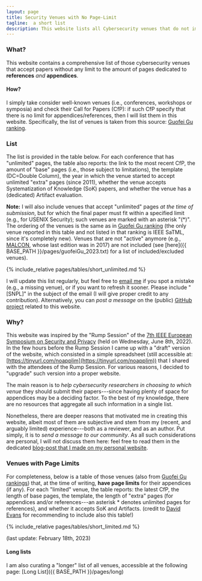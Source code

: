 ```yaml
---
layout: page
title: Security Venues with No Page-Limit
tagline:  a short list
description: This website lists all Cybersecurity venues that do not impose any limit to the length of the References/Appendices in the submitted papers
---
```



### What?

This website contains a comprehensive list of those cybersecurity venues that accept papers without any limit to the amount of pages dedicated to **references** _and_ **appendices**.

#### How?

I simply take consider well-known venues (i.e., conferences, workshops or symposia) and check their Call for Papers (CfP): if such CfP specify that there is no limit for appendices/references, then I will list them in this website. Specifically, the list of venues is taken from this source: [Guofei Gu ranking](https://people.engr.tamu.edu/guofei/sec_conf_stat.htm).

### List
The list is provided in the table below. For each conference that has "unlimited" pages, the table also reports: the link to the most recent CfP, the amount of "base" pages (i.e., those subject to limitations), the template (DC=Double Column), the year in which the venue started to accept unlimited "extra" pages (since 2011), whether the venue accepts Systematization of Knowledge (SoK) papers, and whether the venue has a (dedicated) Artifact evaluation.

**Note:** I will also include venues that accept "unlimited" pages _at the time of submission_, but for which the final paper must fit within a specified limit (e.g., for USENIX Security); such venues are marked with an asterisk "(*)". The ordering of the venues is the same as in [Guofei Gu ranking](https://people.engr.tamu.edu/guofei/sec_conf_stat.htm) (the only venue reported in this table and not listed in that ranking is IEEE SaTML, since it's completely new). Venues that are not "active" anymore (e.g., [MALCON](https://malwareconference.org/), whose last edition was in 2017) are not included (see [here]({{ BASE_PATH }}/pages/guofeiGu_2023.txt) for a list of included/excluded venues).



{% include_relative pages/tables/short_unlimited.md %}

I will update this list regularly, but feel free to [email me](mailto:giovanni.apruzzese@uni.li) if you spot a mistake (e.g., a missing venue), or if you want to refresh it sooner. Please include "[SNPL]" in the subject of the email (I will give proper credit to any contribution). Alternatively, you can _post a message_ on the (public) [GitHub project](https://github.com/secnopagelim/secnopagelim.github.io/discussions) related to this website.


### Why?
This website was inspired by the "Rump Session" of the [7th IEEE European Symposium on Security and Privacy](https://www.ieee-security.org/TC/EuroSP2022/program.html) (held on Wednesday, June 8th, 2022). In the few hours before the Rump Session I came up with a "draft" version of the website, which consisted in a simple spreadsheet (still accessible at: [https://tinyurl.com/noapplim](https://tinyurl.com/noapplim)) that I shared with the attendees of the Rump Session. For various reasons, I decided to "upgrade" such version into a proper website.

The main reason is to _help cybersecurity researchers in choosing to which venue_ they should submit their papers---since having plenty of space for appendices may be a deciding factor. To the best of my knowledge, there are no resources that aggregate all such information in a single list.

Nonetheless, there are deeper reasons that motivated me in creating this website, albeit most of them are subjective and stem from my (recent, and arguably limited) experience---both as a reviewer, and as an author. Put simply, it is to _send a message to our community_. 
As all such considerations are personal, I will not discuss them here: feel free to read them in the dedicated [blog-post that I made on my personal website](https://www.giovanniapruzzese.com/posts/2022/secnopagelim).


### Venues with Page Limits

For completeness, below is a table of those venues (also from [Guofei Gu rankings](https://people.engr.tamu.edu/guofei/sec_conf_stat.htm)) that, at the time of writing, **have page limits** for their appendices (if any). For each "limited" venue, the table reports: the latest CfP, the length of base pages, the template, the length of "extra" pages (for appendices and/or references---an asterisk * denotes unlimited pages for references), and whether it accepts SoK and Artifacts. (credit to [David Evans](https://www.cs.virginia.edu/~evans/) for recommending to include also this table!)


{% include_relative pages/tables/short_limited.md %}

(last update: February 18th, 2023)


#### Long lists

I am also curating a "longer" list of all venues, accessible at the following page: [Long List]({{ BASE_PATH }}/pages/long)
